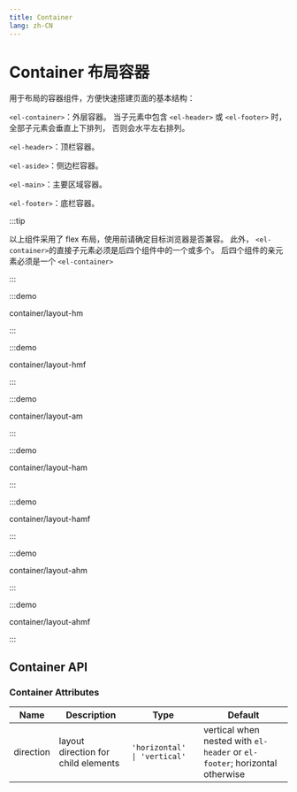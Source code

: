 ```yaml
---
title: Container
lang: zh-CN
---
```


# Container 布局容器

用于布局的容器组件，方便快速搭建页面的基本结构：

`<el-container>`：外层容器。 当子元素中包含 `<el-header>` 或 `<el-footer>` 时，全部子元素会垂直上下排列， 否则会水平左右排列。

`<el-header>`：顶栏容器。

`<el-aside>`：侧边栏容器。

`<el-main>`：主要区域容器。

`<el-footer>`：底栏容器。

:::tip

以上组件采用了 flex 布局，使用前请确定目标浏览器是否兼容。 此外， `<el-container>`的直接子元素必须是后四个组件中的一个或多个。 后四个组件的亲元素必须是一个 `<el-container>`

:::

<style lang="scss">
@use '../../examples/container/common-layout.scss';
</style>


:::demo

container/layout-hm

:::

:::demo

container/layout-hmf

:::

:::demo

container/layout-am

:::

:::demo

container/layout-ham

:::

:::demo

container/layout-hamf

:::

:::demo

container/layout-ahm

:::

:::demo

container/layout-ahmf

:::

## Container API

### Container Attributes

| Name      | Description                         | Type                                  | Default                                                                    |
| --------- | ----------------------------------- | ------------------------------------- | -------------------------------------------------------------------------- |
| direction | layout direction for child elements | `'horizontal' \| 'vertical'` | vertical when nested with `el-header` or `el-footer`; horizontal otherwise |
